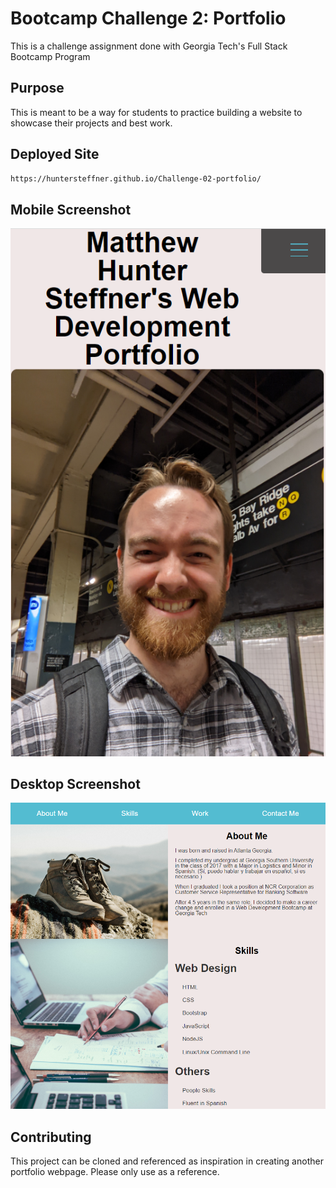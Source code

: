 # Bootcamp Challenge 2: Portfolio

This is a challenge assignment done with Georgia Tech's Full Stack Bootcamp Program

## Purpose

This is meant to be a way for students to practice building a website to showcase their projects and best work.

## Deployed Site

```bash
https://huntersteffner.github.io/Challenge-02-portfolio/

```

## Mobile Screenshot

![](./assets/images/Mobile_SS.png)

## Desktop Screenshot

![](./assets/images/Desktop_SS.png)

## Contributing

This project can be cloned and referenced as inspiration in creating another portfolio webpage. Please only use as a reference.
